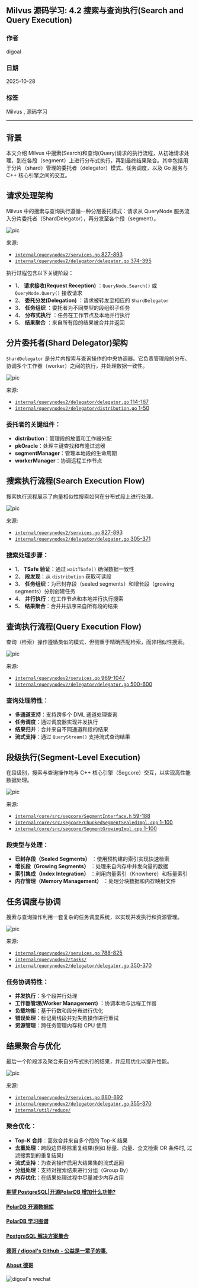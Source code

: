 ## Milvus 源码学习: 4.2 搜索与查询执行(Search and Query Execution)   
                                              
### 作者                                             
digoal                                            
                                           
### 日期                                          
2025-10-28                                          
                                            
### 标签                                            
Milvus , 源码学习                                             
                                            
----                                            
                                            
## 背景       
本文介绍 Milvus 中搜索(Search)和查询(Query)请求的执行流程，从初始请求处理，到在各段（segment）上进行分布式执行，再到最终结果聚合。其中包括用于分片（shard）管理的委托者（delegator）模式、任务调度，以及 Go 服务与 C++ 核心引擎之间的交互。  
  
## 请求处理架构  
  
Milvus 中的搜索与查询执行遵循一种分层委托模式：请求从 QueryNode 服务流入分片委托者（ShardDelegator），再分发至各个段（segment）。  
  
![pic](20251028_11_pic_001.jpg)    
  
来源:  
- [`internal/querynodev2/services.go` 827-893](https://github.com/milvus-io/milvus/blob/18371773/internal/querynodev2/services.go#L827-L893)  
- [`internal/querynodev2/delegator/delegator.go` 374-395](https://github.com/milvus-io/milvus/blob/18371773/internal/querynodev2/delegator/delegator.go#L374-L395)  
  
执行过程包含以下关键阶段：  
- 1、 **请求接收(Request Reception)** ：`QueryNode.Search()` 或 `QueryNode.Query()` 接收请求    
- 2、 **委托分发(Delegation)** ：请求被转发至相应的 `ShardDelegator`    
- 3、 **任务组织** ：委托者为不同类型的段组织子任务    
- 4、 **分布式执行** ：任务在工作节点及本地并行执行    
- 5、 **结果聚合** ：来自所有段的结果被合并并返回  
  
## 分片委托者(Shard Delegator)架构  
  
`ShardDelegator` 是分片内搜索与查询操作的中央协调器。它负责管理段的分布、协调多个工作器（worker）之间的执行，并处理数据一致性。  
  
![pic](20251028_11_pic_002.jpg)    
  
来源:  
- [`internal/querynodev2/delegator/delegator.go` 114-167](https://github.com/milvus-io/milvus/blob/18371773/internal/querynodev2/delegator/delegator.go#L114-L167)  
- [`internal/querynodev2/delegator/distribution.go` 1-50](https://github.com/milvus-io/milvus/blob/18371773/internal/querynodev2/delegator/distribution.go#L1-L50)  
  
### 委托者的关键组件：  
- **distribution**：管理段的放置和工作器分配    
- **pkOracle**：处理主键查找和布隆过滤器    
- **segmentManager**：管理本地段的生命周期    
- **workerManager**：协调远程工作节点  
  
## 搜索执行流程(Search Execution Flow)  
  
搜索执行流程展示了向量相似性搜索如何在分布式段上进行处理。  
  
![pic](20251028_11_pic_003.jpg)    
  
来源:  
- [`internal/querynodev2/services.go` 827-893](https://github.com/milvus-io/milvus/blob/18371773/internal/querynodev2/services.go#L827-L893)  
- [`internal/querynodev2/delegator/delegator.go` 305-371](https://github.com/milvus-io/milvus/blob/18371773/internal/querynodev2/delegator/delegator.go#L305-L371)  
  
### 搜索处理步骤：   
- 1、 **TSafe 验证**：通过 `waitTSafe()` 确保数据一致性    
- 2、 **段发现**：从 `distribution` 获取可读段    
- 3、 **任务组织**：为已封存段（sealed segments）和增长段（growing segments）分别创建任务    
- 4、 **并行执行**：在工作节点和本地并行执行搜索    
- 5、 **结果聚合**：合并并排序来自所有段的结果  
  
## 查询执行流程(Query Execution Flow)  
  
查询（检索）操作遵循类似的模式，但侧重于精确匹配检索，而非相似性搜索。  
  
![pic](20251028_11_pic_004.jpg)    
  
来源:  
- [`internal/querynodev2/services.go` 969-1047](https://github.com/milvus-io/milvus/blob/18371773/internal/querynodev2/services.go#L969-L1047)  
- [`internal/querynodev2/delegator/delegator.go` 500-600](https://github.com/milvus-io/milvus/blob/18371773/internal/querynodev2/delegator/delegator.go#L500-L600)  
  
### 查询处理特性：    
- **多通道支持**：支持跨多个 DML 通道处理查询    
- **任务调度**：通过调度器实现并发执行    
- **结果归并**：合并来自不同通道和段的结果    
- **流式支持**：通过 `QueryStream()` 支持流式查询结果  
  
## 段级执行(Segment-Level Execution)  
  
在段级别，搜索与查询操作均与 C++ 核心引擎（Segcore）交互，以实现高性能数据处理。  
  
![pic](20251028_11_pic_005.jpg)    
  
来源:  
- [`internal/core/src/segcore/SegmentInterface.h` 59-188](https://github.com/milvus-io/milvus/blob/18371773/internal/core/src/segcore/SegmentInterface.h#L59-L188)  
- [`internal/core/src/segcore/ChunkedSegmentSealedImpl.cpp` 1-100](https://github.com/milvus-io/milvus/blob/18371773/internal/core/src/segcore/ChunkedSegmentSealedImpl.cpp#L1-L100)  
- [`internal/core/src/segcore/SegmentGrowingImpl.cpp` 1-100](https://github.com/milvus-io/milvus/blob/18371773/internal/core/src/segcore/SegmentGrowingImpl.cpp#L1-L100)  
  
### 段类型与处理：  
- **已封存段（Sealed Segments）** ：使用预构建的索引实现快速检索    
- **增长段（Growing Segments）** ：处理来自内存中并发向量的数据    
- **索引集成（Index Integration）** ：利用向量索引（Knowhere）和标量索引    
- **内存管理（Memory Management）** ：处理分块数据和内存映射文件  
  
## 任务调度与协调  
  
搜索与查询操作利用一套复杂的任务调度系统，以实现并发执行和资源管理。  
  
![pic](20251028_11_pic_006.jpg)    
  
来源:  
- [`internal/querynodev2/services.go` 788-825](https://github.com/milvus-io/milvus/blob/18371773/internal/querynodev2/services.go#L788-L825)  
- [`internal/querynodev2/tasks/`](https://github.com/milvus-io/milvus/blob/18371773/internal/querynodev2/tasks/)  
- [`internal/querynodev2/delegator/delegator.go` 350-370](https://github.com/milvus-io/milvus/blob/18371773/internal/querynodev2/delegator/delegator.go#L350-L370)  
  
### 任务协调特性：  
- **并发执行**：多个段并行处理    
- **工作器管理(Worker Management)** ：协调本地与远程工作器    
- **负载均衡**：基于行数和段分布进行优化    
- **错误处理**：标记离线段并对失败操作进行重试    
- **资源管理**：跨任务管理内存和 CPU 使用  
  
## 结果聚合与优化  
  
最后一个阶段涉及聚合来自分布式执行的结果，并应用优化以提升性能。  
  
![pic](20251028_11_pic_007.jpg)    
  
来源:  
- [`internal/querynodev2/services.go` 880-892](https://github.com/milvus-io/milvus/blob/18371773/internal/querynodev2/services.go#L880-L892)  
- [`internal/querynodev2/delegator/delegator.go` 355-370](https://github.com/milvus-io/milvus/blob/18371773/internal/querynodev2/delegator/delegator.go#L355-L370)  
- [`internal/util/reduce/`](https://github.com/milvus-io/milvus/blob/18371773/internal/util/reduce/)  
  
### 聚合优化：   
- **Top-K 合并**：高效合并来自多个段的 Top-K 结果    
- **去重处理**：跨段边界移除重复结果(例如 标量、向量、全文检索 OR 条件时, 过滤搜索到的重复结果)    
- **流式支持**：为查询操作启用大结果集的流式返回    
- **分组处理**：支持对搜索结果进行分组（Group By）    
- **内存优化**：在结果处理过程中尽量减少内存占用  
      
#### [期望 PostgreSQL|开源PolarDB 增加什么功能?](https://github.com/digoal/blog/issues/76 "269ac3d1c492e938c0191101c7238216")
  
  
#### [PolarDB 开源数据库](https://openpolardb.com/home "57258f76c37864c6e6d23383d05714ea")
  
  
#### [PolarDB 学习图谱](https://www.aliyun.com/database/openpolardb/activity "8642f60e04ed0c814bf9cb9677976bd4")
  
  
#### [PostgreSQL 解决方案集合](../201706/20170601_02.md "40cff096e9ed7122c512b35d8561d9c8")
  
  
#### [德哥 / digoal's Github - 公益是一辈子的事.](https://github.com/digoal/blog/blob/master/README.md "22709685feb7cab07d30f30387f0a9ae")
  
  
#### [About 德哥](https://github.com/digoal/blog/blob/master/me/readme.md "a37735981e7704886ffd590565582dd0")
  
  
![digoal's wechat](../pic/digoal_weixin.jpg "f7ad92eeba24523fd47a6e1a0e691b59")
  
